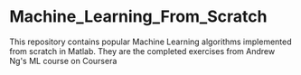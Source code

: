 # Machine_Learning_From_Scratch
This repository contains popular Machine Learning algorithms implemented from scratch in Matlab. They are the completed exercises from Andrew Ng's ML course on Coursera
